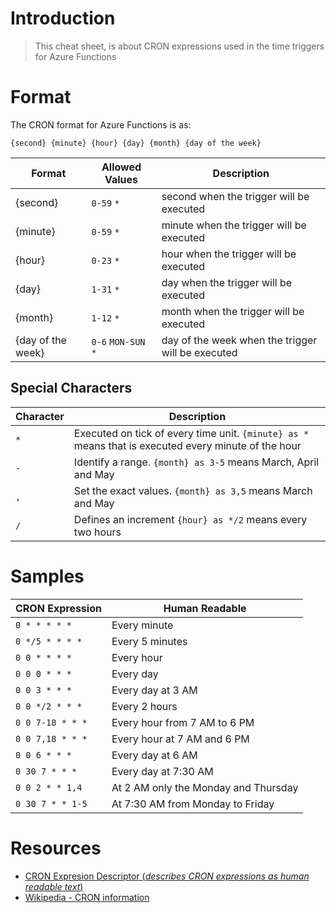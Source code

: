 # Introduction
> This cheat sheet, is about CRON expressions used in the time triggers for Azure Functions

# Format
The CRON format for Azure Functions is as:

```
{second} {minute} {hour} {day} {month} {day of the week}
```

|Format|Allowed Values|Description|
|--|--|--|
|{second}|`0-59` `*`|second when the trigger will be executed|
|{minute}|`0-59` `*`|minute when the trigger will be executed|
|{hour}|`0-23` `*`|hour when the trigger will be executed|
|{day}|`1-31` `*`|day when the trigger will be executed|
|{month}|`1-12` `*`|month when the trigger will be executed|
|{day of the week}|`0-6` `MON-SUN` `*`|day of the week when the trigger will be executed|

## Special Characters

|Character|Description|
|--|--|
|`*`|Executed on tick of every time unit. `{minute} as *` means that is executed every minute of the hour|
|`-`|Identify a range. `{month} as 3-5` means March, April and May|
|`,`|Set the exact values. `{month} as 3,5` means March and May|
|`/`|Defines an increment `{hour} as */2` means every two hours|

# Samples
|CRON Expression|Human Readable|
|--|--|
|`0 * * * * *`|Every minute|
|`0 */5 * * * *`|Every 5 minutes|
|`0 0 * * * *`|Every hour|
|`0 0 0 * * *`|Every day|
|`0 0 3 * * *`|Every day at 3 AM|
|`0 0 */2 * * *`|Every 2 hours|
|`0 0 7-18 * * *`|Every hour from 7 AM to 6 PM|
|`0 0 7,18 * * *`|Every hour at 7 AM and 6 PM|
|`0 0 6 * * *`|Every day at 6 AM|
|`0 30 7 * * *`|Every day at 7:30 AM|
|`0 0 2 * * 1,4`|At 2 AM only the Monday and Thursday|
|`0 30 7 * * 1-5`|At 7:30 AM from Monday to Friday|

# Resources
- [CRON Expresion Descriptor (*describes CRON expressions as human readable text*)](https://bradymholt.github.io/cron-expression-descriptor/)
- [Wikipedia - CRON information](https://en.wikipedia.org/wiki/Cron)
